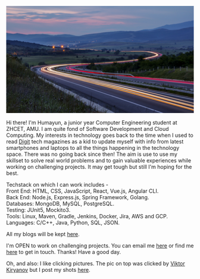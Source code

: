 ![clouds](https://github.com/damianarado/damianarado/raw/master/viktor-kiryanov-zQjQaEiAafk-unsplash.jpg)

Hi there! I'm Humayun, a junior year Computer Engineering student at ZHCET, AMU. I am quite fond of Software Development and Cloud Computing. My interests in technology goes back to the time when I used to read [Digit](https://www.digit.in/) tech magazines as a kid to update myself with info from latest smartphones and laptops to all the things happening in the technology space. There was no going back since then! The aim is use to use my skillset to solve real world problems and to gain valuable experiences while working on challenging projects. It may get tough but still I'm hoping for the best.   

Techstack on which I can work includes -     
Front End: HTML, CSS, JavaScript, React, Vue.js, Angular CLI.    
Back End: Node.js, Express.js, Spring Framework, Golang.  
Databases: MongoDB, MySQL, PostgreSQL.  
Testing: JUnit5, Mockito3.          
Tools: Linux, Maven, Gradle, Jenkins, Docker, Jira, AWS and GCP.   
Languages: C/C++, Java, Python, SQL, JSON.    

All my blogs will be kept [here](https://damianarado.medium.com).       
  
I'm OPEN to work on challenging projects. You can email me [here](mailto:khanhumayun95@gmail.com) or find me [here](https://www.linkedin.com/in/damianarado/) to get in touch. Thanks! Have a good day.   

Oh, and also: I like clicking pictures. The pic on top was clicked by [Viktor Kiryanov](https://unsplash.com/@vki) but I post my shots [here](https://vsco.co/damianarado).
